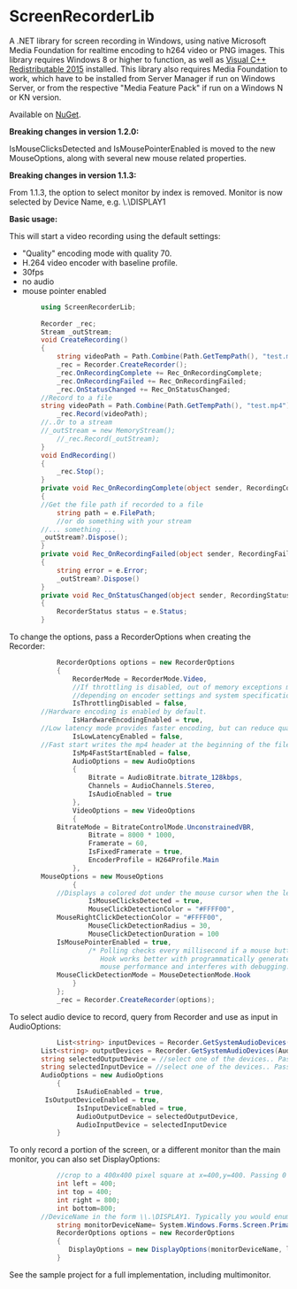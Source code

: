 # ScreenRecorderLib
A .NET library for screen recording in Windows, using native Microsoft Media Foundation for realtime encoding to h264 video or PNG images. This library requires Windows 8 or higher to function, as well as [Visual C++ Redistributable 2015](https://www.microsoft.com/en-us/download/details.aspx?id=48145) installed. This library also requires Media Foundation to work, which have to be installed from Server Manager if run on Windows Server, or from the respective "Media Feature Pack" if run on a Windows N or KN version.

Available on [NuGet](https://www.nuget.org/packages/ScreenRecorderLib/).

**Breaking changes in version 1.2.0:**

IsMouseClicksDetected and IsMousePointerEnabled is moved to the new MouseOptions, along with several new mouse related properties.

**Breaking changes in version 1.1.3:**

From 1.1.3, the option to select monitor by index is removed. Monitor is now selected by Device Name, e.g. \\.\DISPLAY1

**Basic usage:**

This will start a video recording using the default settings:
* "Quality" encoding mode with quality 70.
* H.264 video encoder with baseline profile.
* 30fps
* no audio
* mouse pointer enabled

```csharp
        using ScreenRecorderLib;
        
        Recorder _rec;
        Stream _outStream;
        void CreateRecording()
        {
            string videoPath = Path.Combine(Path.GetTempPath(), "test.mp4");
            _rec = Recorder.CreateRecorder();
            _rec.OnRecordingComplete += Rec_OnRecordingComplete;
            _rec.OnRecordingFailed += Rec_OnRecordingFailed;
            _rec.OnStatusChanged += Rec_OnStatusChanged;
	    //Record to a file
	    string videoPath = Path.Combine(Path.GetTempPath(), "test.mp4");
            _rec.Record(videoPath);
	    //..Or to a stream
	    //_outStream = new MemoryStream();
            //_rec.Record(_outStream);
        }
        void EndRecording()
        {
            _rec.Stop(); 
        }
        private void Rec_OnRecordingComplete(object sender, RecordingCompleteEventArgs e)
        {
	    //Get the file path if recorded to a file
            string path = e.FilePath;	
            //or do something with your stream
	    //... something ...
	    _outStream?.Dispose();
        }
        private void Rec_OnRecordingFailed(object sender, RecordingFailedEventArgs e)
        {
            string error = e.Error;
            _outStream?.Dispose()
        }
        private void Rec_OnStatusChanged(object sender, RecordingStatusEventArgs e)
        {
            RecorderStatus status = e.Status;
        }
```

To change the options, pass a RecorderOptions when creating the Recorder:

```csharp
            RecorderOptions options = new RecorderOptions
            {
                RecorderMode = RecorderMode.Video,
                //If throttling is disabled, out of memory exceptions may eventually crash the program,
                //depending on encoder settings and system specifications.
                IsThrottlingDisabled = false,
		//Hardware encoding is enabled by default.
                IsHardwareEncodingEnabled = true,
		//Low latency mode provides faster encoding, but can reduce quality.
                IsLowLatencyEnabled = false,
		//Fast start writes the mp4 header at the beginning of the file, to facilitate streaming.
                IsMp4FastStartEnabled = false,		
                AudioOptions = new AudioOptions
                {
                    Bitrate = AudioBitrate.bitrate_128kbps,
                    Channels = AudioChannels.Stereo,
                    IsAudioEnabled = true
                },
                VideoOptions = new VideoOptions
                {
		    BitrateMode = BitrateControlMode.UnconstrainedVBR,
                    Bitrate = 8000 * 1000,
                    Framerate = 60,
                    IsFixedFramerate = true,
                    EncoderProfile = H264Profile.Main
                },
		MouseOptions = new MouseOptions
                {
		    //Displays a colored dot under the mouse cursor when the left mouse button is pressed.	
                    IsMouseClicksDetected = true,
                    MouseClickDetectionColor = "#FFFF00",
		    MouseRightClickDetectionColor = "#FFFF00",
                    MouseClickDetectionRadius = 30,
                    MouseClickDetectionDuration = 100
		    IsMousePointerEnabled = true,
                    /* Polling checks every millisecond if a mouse button is pressed.
                       Hook works better with programmatically generated mouse clicks, but may affect
                       mouse performance and interferes with debugging.*/
		    MouseClickDetectionMode = MouseDetectionMode.Hook
                }
            };
            _rec = Recorder.CreateRecorder(options);
```
To select audio device to record, query from Recorder and use as input in AudioOptions:
```csharp
            List<string> inputDevices = Recorder.GetSystemAudioDevices(AudioDeviceSource.InputDevices);
	    List<string> outputDevices = Recorder.GetSystemAudioDevices(AudioDeviceSource.OutputDevices);
	    string selectedOutputDevice = //select one of the devices.. Passing empty string or null uses system default playback device.
	    string selectedInputDevice = //select one of the devices.. Passing empty string or null uses system default recording device.
	    AudioOptions = new AudioOptions
            {
                 IsAudioEnabled = true,
		 IsOutputDeviceEnabled = true,
                 IsInputDeviceEnabled = true,
                 AudioOutputDevice = selectedOutputDevice,
                 AudioInputDevice = selectedInputDevice
            }	   	    
```

To only record a portion of the screen, or a different monitor than the main monitor, you can also set DisplayOptions:
```csharp
            //crop to a 400x400 pixel square at x=400,y=400. Passing 0 for these values will default to full screen recording.
            int left = 400;
            int top = 400;
            int right = 800;
            int bottom=800;
	    //DeviceName in the form \\.\DISPLAY1. Typically you would enumerate system monitors and select one. Default monitor is used if no valid input is given.
            string monitorDeviceName= System.Windows.Forms.Screen.PrimaryScreen.DeviceName; 
            RecorderOptions options = new RecorderOptions
            {
               DisplayOptions = new DisplayOptions(monitorDeviceName, left, top, right, bottom)
            }
```

See the sample project for a full implementation, including multimonitor.
